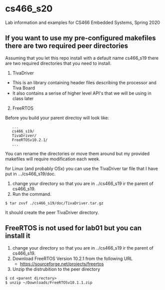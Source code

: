 # cs466_s20
Lab information and examples for CS466 Embedded Systems, Spring 2020

## If you want to use my pre-configured makefiles there are two required peer directories
Assuming that you let this repo install with a default name cs466_s19 there are two required directories that you need to install.
1. TivaDriver 
  * This is an library containing header files describing the processor and Tiva Board
  * It also contains a serise of higher level API's that we will be using in class later
2. FreeRTOS

Before you build your parent directoy will look like:
```
   ...
   cs466_s19/
   TivaDriver/
   FreeRTOSv10.2.1/
   ...
```
You can rename the directories or move them around but my provided makefiles will require modification each week.

for Linux (and probably OSx) you can use the TivaDriver tar file that I have put in .../cs466_s19/doc.

1. change your directory so that you are in ../cs466_s19 ir the parent of cs466_s19.
2. Run the command.
```
$ tar zxvf ./cs466_s19/doc/TivaDriver.tar.gz
```
It should create the peer TivaDriver directory.

## FreeRTOS is not used for lab01 but you can install it

1. change your directory so that you are in ../cs466_s19 ir the parent of cs466_s19.
2. Download FreeRTOS Version 10.2.1 from the following URL
   * https://sourceforge.net/projects/freertos
3. Unzip the distrubition to the peer directory
```
$ cd <parent directory>
$ unzip ~/Downloads/FreeRTOSv10.1.1.zip
```

